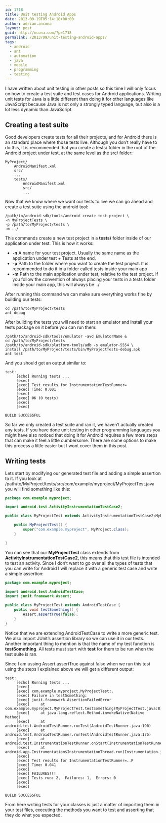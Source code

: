 ```yaml
---
id: 1718
title: Unit testing Android Apps
date: 2013-09-19T05:14:18+00:00
author: adrian.ancona
layout: post
guid: http://ncona.com/?p=1718
permalink: /2013/09/unit-testing-android-apps/
tags:
  - android
  - ant
  - automation
  - java
  - mobile
  - programming
  - testing
---
```

I have written about unit testing in other posts so this time I will only focus on how to create a test suite and test cases for Android applications. Writing unit tests for Java is a little different than doing it for other languages like JavaScript because Java is not only a strongly typed language, but also is a lot less dynamic than JavaScript.

## Creating a test suite

Good developers create tests for all their projects, and for Android there is an standard place where those tests live. Although you don&#8217;t really have to do this, it is recommended that you create a tests/ folder in the root of the Android project under test, at the same level as the src/ folder:

```
MyProject/
    AndroidManifest.xml
    src/
    ...
    tests/
        AndroidManifest.xml
        src/
        ...
```

<!--more-->

Now that we know where we want our tests to live we can go ahead and create a test suite using the android tool:

```
/path/to/android-sdk/tools/android create test-project \
-n MyProjectTests \
-p /path/to/MyProject/tests \
-m ../
```

This commands create a new test project in a **tests/** folder inside of our application under test. This is how it works:

  * **-n** A name for your test project. Usually the same name as the application under test + Tests at the end.
  * **-p** Path to the folder where you want to create the test project. It is recommended to do it in a folder called tests inside your main app
  * **-m** Path to the main application under test, relative to the test project. If you follow the convention of always placing your tests in a tests folder inside your main app, this will always be ../

After running this command we can make sure everything works fine by building our tests:

```
cd /path/to/MyProject/tests
ant debug
```

After building the tests you will need to start an emulator and install your tests package on it before you can run them:

```
/path/to/android-sdk/tools/emulator -avd EmulatorName &
cd /path/to/MyProject/tests
/path/to/android-sdk/platform-tools/adb -s emulator-5554 \
install /path/to/MyProject/tests/bin/MyProjectTests-debug.apk
ant test
```

And you should get an output similar to:

```
test:
     [echo] Running tests ...
     [exec]
     [exec] Test results for InstrumentationTestRunner=
     [exec] Time: 0.001
     [exec]
     [exec] OK (0 tests)
     [exec]
     [exec]

BUILD SUCCESSFUL
```

So far we only created a test suite and ran it, we haven&#8217;t actually created any tests. If you have done unit testing in other programming languages you might have also noticed that doing it for Android requires a few more steps that can make it feel a little cumbersome. There are some options to make this process a little easier but I wont cover them in this post.

## Writing tests

Lets start by modifying our generated test file and adding a simple assertion to it. If you look at /path/to/MyProject/tests/src/com/example/myproject/MyProjectTest.java you will find something like this:

```java
package com.example.myproject;

import android.test.ActivityInstrumentationTestCase2;

public class MyProjectTest extends ActivityInstrumentationTestCase2<MyProject> {

    public MyProjectTest() {
        super("com.example.myproject", MyProject.class);
    }

}
```

You can see that our **MyProjectTest** class extends from **ActivityInstrumentationTestCase2**, this means that this test file is intended to test an activity. Since I don&#8217;t want to go over all the types of tests that you can write for Android I will replace it with a generic test case and write a simple assertion:

```java
package com.example.myproject;

import android.test.AndroidTestCase;
import junit.framework.Assert;

public class MyProjectTest extends AndroidTestCase {
    public void testSomething() {
        Assert.assertTrue(false);
    }
}
```

Notice that we are extending AndroidTestCase to write a more generic test. We also import JUnit&#8217;s assertion library so we can use it in our tests. Another important thing to mention is that the name of my test function is **testSomething**. All tests must start with **test** for them to be run when the test suite is ran.

Since I am ussing Assert.assertTrue against false when we run this test using the steps I explained above we will get a different output:

```
test:
     [echo] Running tests ...
     [exec]
     [exec] com.example.myproject.MyProjectTest:.
     [exec] Failure in testSomething:
     [exec] junit.framework.AssertionFailedError
     [exec]     at com.example.myproject.MyProjectTest.testSomething(MyProjectTest.java:8)
     [exec]     at java.lang.reflect.Method.invokeNative(Native Method)
     [exec]     at android.test.AndroidTestRunner.runTest(AndroidTestRunner.java:190)
     [exec]     at android.test.AndroidTestRunner.runTest(AndroidTestRunner.java:175)
     [exec]     at android.test.InstrumentationTestRunner.onStart(InstrumentationTestRunner.java:555)
     [exec]     at android.app.Instrumentation$InstrumentationThread.run(Instrumentation.java:1661)
     [exec]
     [exec] Test results for InstrumentationTestRunner=..F
     [exec] Time: 0.041
     [exec]
     [exec] FAILURES!!!
     [exec] Tests run: 2,  Failures: 1,  Errors: 0
     [exec]
     [exec]

BUILD SUCCESSFUL
```

From here writing tests for your classes is just a matter of importing them in your test files, executing the methods you want to test and asserting that they do what you expected.
